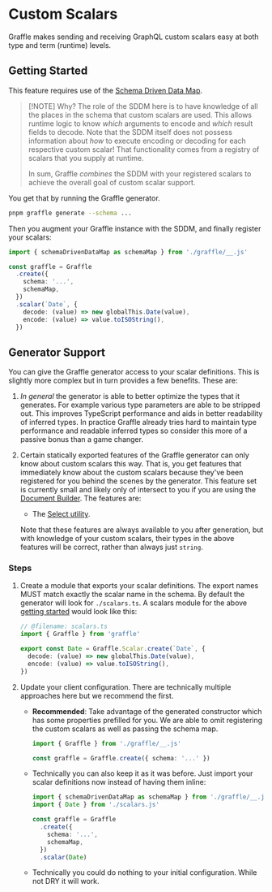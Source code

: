 # Custom Scalars

<!--@include: @/_snippets/example-links/custom-scalar.md-->

Graffle makes sending and receiving GraphQL custom scalars easy at both type and term (runtime) levels.

## Getting Started

This feature requires use of the [Schema Driven Data Map](./terminology.md#schema-driven-data-map).

> [!NOTE] Why?
> The role of the SDDM here is to have knowledge of all the places in the schema that custom scalars are used. This allows runtime logic to know _which_ arguments to encode and _which_ result fields to decode. Note that the SDDM itself does not possess information about _how_ to execute encoding or decoding for each respective custom scalar! That functionality comes from a registry of scalars that you supply at runtime.
>
> In sum, Graffle _combines_ the SDDM with your registered scalars to achieve the overall goal of custom scalar support.

You get that by running the Graffle generator.

```sh
pnpm graffle generate --schema ...
```

Then you augment your Graffle instance with the SDDM, and finally register your scalars:

```ts
import { schemaDrivenDataMap as schemaMap } from './graffle/__.js'

const graffle = Graffle
  .create({
    schema: '...',
    schemaMap,
  })
  .scalar(`Date`, {
    decode: (value) => new globalThis.Date(value),
    encode: (value) => value.toISOString(),
  })
```

## Generator Support

You can give the Graffle generator access to your scalar definitions. This is slightly more complex but in turn provides a few benefits. These are:

1. _In general_ the generator is able to better optimize the types that it generates. For example various type parameters are able to be stripped out. This improves TypeScript performance and aids in better readability of inferred types. In practice Graffle already tries hard to maintain type performance and readable inferred types so consider this more of a passive bonus than a game changer.

2. Certain statically exported features of the Graffle generator can only know about custom scalars this way. That is, you get features that immediately know about the custom scalars because they've been registered for you behind the scenes by the generator. This feature set is currently small and likely only of intersect to you if you are using the [Document Builder](./04_document_builder.md). The features are:

   - The [Select utility](../35_document-builder/40_Select.md).

   Note that these features are always available to you after generation, but with knowledge of your custom scalars, their types in the above features will be correct, rather than always just `string`.

### Steps

1. Create a module that exports your scalar definitions. The export names MUST match exactly the scalar name in the schema. By default the generator will look for `./scalars.ts`. A scalars module for the above [getting started](#getting-started) would look like this:

   ```ts
   // @filename: scalars.ts
   import { Graffle } from 'graffle'

   export const Date = Graffle.Scalar.create(`Date`, {
     decode: (value) => new globalThis.Date(value),
     encode: (value) => value.toISOString(),
   })
   ```

2. Update your client configuration. There are technically multiple approaches here but we recommend the first.

   - **Recommended**: Take advantage of the generated constructor which has some properties prefilled for you. We are able to omit registering the custom scalars as well as passing the schema map.

     ```ts
     import { Graffle } from './graffle/__.js'

     const graffle = Graffle.create({ schema: '...' })
     ```

   - Technically you can also keep it as it was before. Just import your scalar definitions now instead of having them inline:

     ```ts
     import { schemaDrivenDataMap as schemaMap } from './graffle/__.js'
     import { Date } from './scalars.js'

     const graffle = Graffle
       .create({
         schema: '...',
         schemaMap,
       })
       .scalar(Date)
     ```
   - Technically you could do nothing to your initial configuration. While not DRY it will work.
